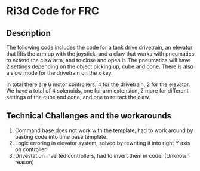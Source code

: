 # Ri3d Code for FRC


## Description
The following code includes the code for a tank drive drivetrain, an elevator that lifts the arm up with the joystick, and a claw that works with pneumatics to extend the
claw arm, and to close and open it. The pneumatics will have 2 settings depending on the object picking up, cube and cone. There is also a slow mode for the drivetrain on the x key.

In total there are 6 motor controllers, 4 for the drivetrain, 2 for the elevator. We have a total of 4 solenoids, one for arm extension, 2 more for different settings
of the cube and cone, and one to retract the claw.

## Technical Challenges and the workarounds
1. Command base does not work with the template, had to work around by pasting code into time base template.
2. Logic erroring in elevator system, solved by rewriting it into right Y axis on controller.
3. Drivestation inverted controllers, had to invert them in code. (Unknown reason)
